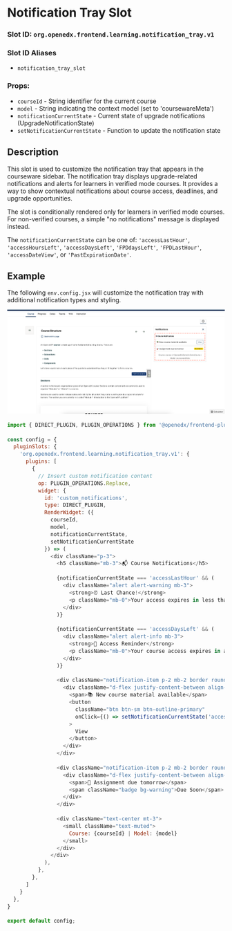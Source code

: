 # Notification Tray Slot

### Slot ID: `org.openedx.frontend.learning.notification_tray.v1`

### Slot ID Aliases
* `notification_tray_slot`

### Props:
* `courseId` - String identifier for the current course
* `model` - String indicating the context model (set to 'coursewareMeta')
* `notificationCurrentState` - Current state of upgrade notifications (UpgradeNotificationState)
* `setNotificationCurrentState` - Function to update the notification state

## Description

This slot is used to customize the notification tray that appears in the courseware sidebar. The notification tray displays upgrade-related notifications and alerts for learners in verified mode courses. It provides a way to show contextual notifications about course access, deadlines, and upgrade opportunities.

The slot is conditionally rendered only for learners in verified mode courses. For non-verified courses, a simple "no notifications" message is displayed instead.

The `notificationCurrentState` can be one of: `'accessLastHour'`, `'accessHoursLeft'`, `'accessDaysLeft'`, `'FPDdaysLeft'`, `'FPDLastHour'`, `'accessDateView'`, or `'PastExpirationDate'`.

## Example

The following `env.config.jsx` will customize the notification tray with additional notification types and styling.

![Notification tray slot example](./images/notification-tray-slot-example.png)
```js
import { DIRECT_PLUGIN, PLUGIN_OPERATIONS } from '@openedx/frontend-plugin-framework';

const config = {
  pluginSlots: {
    'org.openedx.frontend.learning.notification_tray.v1': {
      plugins: [
        {
          // Insert custom notification content
          op: PLUGIN_OPERATIONS.Replace,
          widget: {
            id: 'custom_notifications',
            type: DIRECT_PLUGIN,
            RenderWidget: ({ 
              courseId, 
              model, 
              notificationCurrentState, 
              setNotificationCurrentState 
            }) => (
              <div className="p-3">
                <h5 className="mb-3">📬 Course Notifications</h5>
                
                {notificationCurrentState === 'accessLastHour' && (
                  <div className="alert alert-warning mb-3">
                    <strong>⏰ Last Chance!</strong>
                    <p className="mb-0">Your access expires in less than an hour.</p>
                  </div>
                )}
                
                {notificationCurrentState === 'accessDaysLeft' && (
                  <div className="alert alert-info mb-3">
                    <strong>📅 Access Reminder</strong>
                    <p className="mb-0">Your course access expires in a few days.</p>
                  </div>
                )}
                
                <div className="notification-item p-2 mb-2 border rounded">
                  <div className="d-flex justify-content-between align-items-center">
                    <span>📚 New course material available</span>
                    <button 
                      className="btn btn-sm btn-outline-primary"
                      onClick={() => setNotificationCurrentState('accessDateView')}
                    >
                      View
                    </button>
                  </div>
                </div>
                
                <div className="notification-item p-2 mb-2 border rounded">
                  <div className="d-flex justify-content-between align-items-center">
                    <span>🎯 Assignment due tomorrow</span>
                    <span className="badge bg-warning">Due Soon</span>
                  </div>
                </div>
                
                <div className="text-center mt-3">
                  <small className="text-muted">
                    Course: {courseId} | Model: {model}
                  </small>
                </div>
              </div>
            ),
          },
        },
      ]
    }
  },
}

export default config;
```
